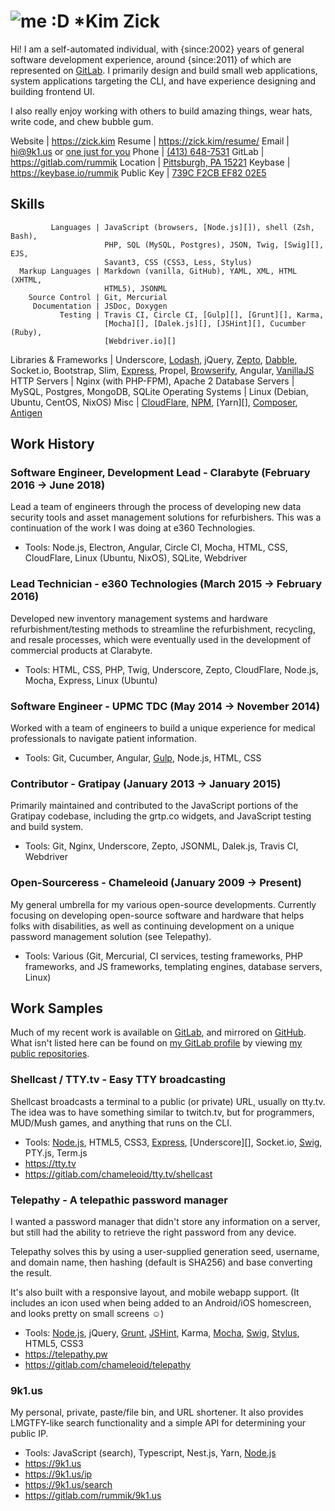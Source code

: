  ![me :D](me.png) *Kim Zick
============================
Hi!  I am a self-automated individual, with {since:2002} years of general
software development experience, around {since:2011} of which are represented
on [GitLab](https://gitlab.com/rummik).  I primarily design and build small web
applications, system applications targeting the CLI, and have experience
designing and building frontend UI.

I also really enjoy working with others to build amazing things, wear hats,
write code, and chew bubble gum.

<!--
  I also try to avoid buzzwords, which is why you don't see 'self-motivated',
  'driven', 'full-stack', etc.  Those terms may apply, but I feel they attract
  the wrong kind of employer.
-->

   Website | <https://zick.kim>
    Resume | <https://zick.kim/resume/>
     Email | <hi@9k1.us> or [one just for you](https://9k1.us)
     Phone | [(413) 648-7531](tel:413-648-7531)
    GitLab | <https://gitlab.com/rummik>
  Location | [Pittsburgh, PA 15221](https://www.google.com/maps/place/Pittsburgh,+PA)
   Keybase | <https://keybase.io/rummik>
Public Key | [739C F2CB EF82 02E5](https://zick.kim/rummik.asc)


 Skills
--------
             Languages | JavaScript (browsers, [Node.js][]), shell (Zsh, Bash),
                         PHP, SQL (MySQL, Postgres), JSON, Twig, [Swig][], EJS,
                         Savant3, CSS (CSS3, Less, Stylus)
      Markup Languages | Markdown (vanilla, GitHub), YAML, XML, HTML (XHTML,
                         HTML5), JSONML
        Source Control | Git, Mercurial
         Documentation | JSDoc, Doxygen
               Testing | Travis CI, Circle CI, [Gulp][], [Grunt][], Karma,
                         [Mocha][], [Dalek.js][], [JSHint][], Cucumber (Ruby),
                         [Webdriver.io][]
Libraries & Frameworks | Underscore, [Lodash][], jQuery, [Zepto][], [Dabble][],
                         Socket.io, Bootstrap, Slim, [Express][], Propel,
                         [Browserify][], Angular, [VanillaJS][]
          HTTP Servers | Nginx (with PHP-FPM), Apache 2
      Database Servers | MySQL, Postgres, MongoDB, SQLite
     Operating Systems | Linux (Debian, Ubuntu, CentOS, NixOS)
                  Misc | [CloudFlare][], [NPM][], [Yarn][], [Composer][],
                         [Antigen][]


 Work History
--------------

### Software Engineer, Development Lead - Clarabyte (February 2016 → June 2018)
Lead a team of engineers through the process of developing new data security
tools and asset management solutions for refurbishers.  This was a continuation
of the work I was doing at e360 Technologies.

- Tools: Node.js, Electron, Angular, Circle CI, Mocha, HTML, CSS,
  CloudFlare, Linux (Ubuntu, NixOS), SQLite, Webdriver

### Lead Technician - e360 Technologies (March 2015 → February 2016)
Developed new inventory management systems and hardware refurbishment/testing
methods to streamline the refurbishment, recycling, and resale processes, which
were eventually used in the development of commercial products at Clarabyte.

- Tools: HTML, CSS, PHP, Twig, Underscore, Zepto, CloudFlare, Node.js, Mocha,
  Express, Linux (Ubuntu)

### Software Engineer - UPMC TDC (May 2014 → November 2014)
Worked with a team of engineers to build a unique experience for medical
professionals to navigate patient information.

- Tools: Git, Cucumber, Angular, [Gulp][], Node.js, HTML, CSS

### Contributor - Gratipay (January 2013 → January 2015)
Primarily maintained and contributed to the JavaScript portions of the
Gratipay codebase, including the grtp.co widgets, and JavaScript testing and
build system.

- Tools: Git, Nginx, Underscore, Zepto, JSONML, Dalek.js, Travis CI, Webdriver

### Open-Sourceress - Chameleoid (January 2009 → Present)
My general umbrella for my various open-source developments.  Currently focusing
on developing open-source software and hardware that helps folks with
disabilities, as well as continuing development on a unique password management
solution (see Telepathy).

- Tools: Various (Git, Mercurial, CI services, testing frameworks, PHP
  frameworks, and JS frameworks, templating engines, database servers, Linux)


 Work Samples
--------------
Much of my recent work is available on [GitLab][my GitLab profile], and mirrored
on [GitHub][my GitHub profile].  What isn't listed here can be found on [my
GitLab profile][] by viewing [my public repositories][].

[my GitLab profile]: https://gitlab.com/rummik
[my GitHub profile]: https://github.com/rummik
[my public repositories]: https://gitlab.com/zick.kim

### Shellcast / TTY.tv - Easy TTY broadcasting
Shellcast broadcasts a terminal to a public (or private) URL, usually on tty.tv.
The idea was to have something similar to twitch.tv, but for programmers,
MUD/Mush games, and anything that runs on the CLI.

- Tools: [Node.js][], HTML5, CSS3, [Express][], [Underscore][], Socket.io,
  [Swig][], PTY.js, Term.js
- <https://tty.tv>
- <https://gitlab.com/chameleoid/tty.tv/shellcast>

### Telepathy - A telepathic password manager
I wanted a password manager that didn't store any information on a server,
but still had the ability to retrieve the right password from any device.

Telepathy solves this by using a user-supplied generation seed, username, and
domain name, then hashing (default is SHA256) and base converting the result.

It's also built with a responsive layout, and mobile webapp support.  (It
includes an icon used when being added to an Android/iOS homescreen, and looks
pretty on small screens ☺)

- Tools: [Node.js][], jQuery, [Grunt][], [JSHint][], Karma, [Mocha][], [Swig][],
  [Stylus][], HTML5, CSS3
- <https://telepathy.pw>
- <https://gitlab.com/chameleoid/telepathy>


### 9k1.us  <!-- IT'S OVER 9000! -->
My personal, private, paste/file bin, and URL shortener.  It also provides
LMGTFY-like search functionality and a simple API for determining your public
IP.

- Tools: JavaScript (search), Typescript, Nest.js, Yarn, [Node.js][]
- <https://9k1.us>
- <https://9k1.us/ip>
- <https://9k1.us/search>
- <https://gitlab.com/rummik/9k1.us>

<!-- LINKS!  ALL THE LINKS! -->

[Antigen]: https://github.com/zsh-users/antigen
[Browserify]: http://browserify.org/
[CloudFlare]: https://www.cloudflare.com/
[Composer]: https://getcomposer.org/
[Dabble]: https://github.com/nramenta/dabble
[Dalek.js]: http://dalekjs.com/
[Express]: http://expressjs.com/
[Git]: http://git-scm.com/
[Grunt]: http://gruntjs.com/
[Gulp]: http://gulpjs.com/
[JSHint]: http://jshint.com/
[Lodash]: https://lodash.com/
[Mocha]: http://mochajs.org/
[NPM]: https://www.npmjs.org/
[Node.js]: http://nodejs.org/
[Stylus]: https://learnboost.github.io/stylus/ 
[Swig]: https://paularmstrong.github.io/swig/
[VanillaJS]: http://vanilla-js.com/
[Webdriver.io]: http://webdriver.io/
[Zepto]: http://zeptojs.com/

<!-- vim: set spell wrap tw=80 lbr ft=markdown sw=2 ts=2 et fdm=marker : -->
